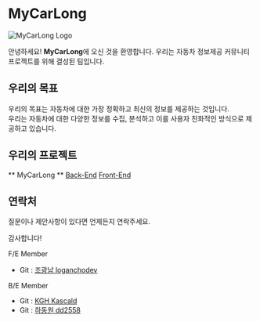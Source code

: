# MyCarLong
![MyCarLong Logo](https://github.com/MyCarLong/.github/assets/118609415/7d43e98a-b6c7-4a24-b9a2-b8e4c4867154)

안녕하세요! **MyCarLong**에 오신 것을 환영합니다. 우리는 자동차 정보제공 커뮤니티 프로젝트를 위해 결성된 팀입니다.

## 우리의 목표

우리의 목표는 자동차에 대한 가장 정확하고 최신의 정보를 제공하는 것입니다. <br>
우리는 자동차에 대한 다양한 정보를 수집, 분석하고 이를 사용자 친화적인 방식으로 제공하고 있습니다.


## 우리의 프로젝트

** MyCarLong **
[Back-End](https://github.com/MyCarLong/MyCarLong)
[Front-End](https://github.com/MyCarLong/MyCarLong-Front)


## 연락처

질문이나 제안사항이 있다면 언제든지 연락주세요.

감사합니다!


F/E Member
- Git : [조광남 loganchodev](https://github.com/loganchodev)

B/E Member
- Git : [KGH Kascald](https://github.com/Kascald)
- Git : [하동원 dd2558](https://github.com/dd2558)

<!--![mycarlong_Logo v2](https://github.com/MyCarLong/.github/assets/118609415/51b236d6-e4bb-4ad3-8880-a241b857b929)-->
